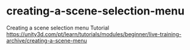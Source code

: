 # creating-a-scene-selection-menu
Creating a scene selection menu Tutorial
https://unity3d.com/pt/learn/tutorials/modules/beginner/live-training-archive/creating-a-scene-menu
